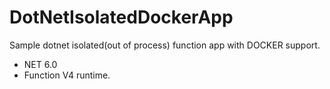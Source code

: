 # DotNetIsolatedDockerApp
Sample dotnet isolated(out of process) function app with DOCKER support.
 - NET 6.0
 - Function V4 runtime.
 
